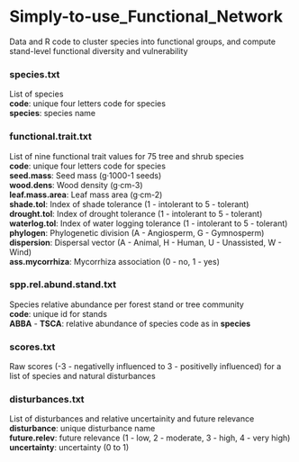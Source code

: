 # Simply-to-use_Functional_Network
Data and R code to cluster species into functional groups, and compute stand-level functional diversity and vulnerability 

### species.txt
List of species  
**code**: unique four letters code for species  
**species**: species name  

### functional.trait.txt  
List of nine functional trait values for 75 tree and shrub species  
**code**: unique four letters code for species  
**seed.mass**: Seed mass (g·1000-1 seeds)   
**wood.dens**: Wood density (g·cm-3)   
**leaf.mass.area**: Leaf mass area (g·cm-2)   
**shade.tol**: Index of shade tolerance (1 - intolerant to 5 - tolerant)   
**drought.tol**: Index of drought tolerance (1 - intolerant to 5 - tolerant)     
**waterlog.tol**: Index of water logging tolerance (1 - intolerant to 5 - tolerant)   
**phylogen**: Phylogenetic division (A - Angiosperm, G - Gymnosperm)    
**dispersion**: Dispersal vector (A - Animal, H - Human, U - Unassisted, W - Wind)   
**ass.mycorrhiza**: Mycorrhiza association (0 - no, 1 - yes)   

### spp.rel.abund.stand.txt    
Species relative abundance per forest stand or tree community   
**code**: unique id for stands   
**ABBA** - **TSCA**: relative abundance of species code as in **species**   

### scores.txt    
Raw scores (-3 - negativelly influenced to 3 - positivelly influenced) for a list of species and natural disturbances   

### disturbances.txt   
List of disturbances and relative uncertainity and future relevance   
**disturbance**: unique disturbance name   
**future.relev**: future relevance (1 - low, 2 - moderate, 3 - high, 4 - very high)   
**uncertainty**: uncertainty (0 to 1)   
  
